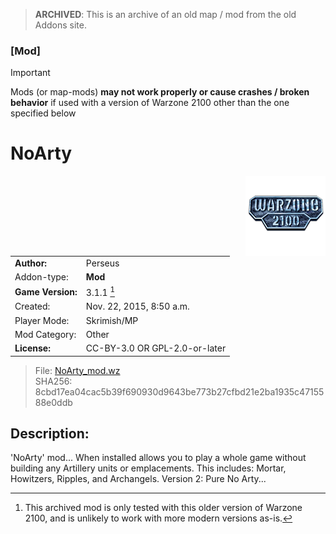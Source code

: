 > **ARCHIVED**: This is an archive of an old map / mod from the old Addons site.

### [Mod]

> [!IMPORTANT]
> Mods (or map-mods) **may not work properly or cause crashes / broken behavior** if used with a version of Warzone 2100 other than the one specified below

# NoArty

<img src="./preview.jpg" align="right" />

| | |
| - | - |
| __Author:__ | Perseus |
| Addon-type: | __Mod__ |
| __Game Version:__ | 3.1.1 [^1] |
| Created: | Nov. 22, 2015, 8:50 a.m. |
| Player Mode: | Skrimish/MP |
| Mod Category: | Other |
| __License:__ | CC-BY-3.0 OR GPL-2.0-or-later |

> File: [NoArty_mod.wz](https://github.com/Warzone2100/old-addons-site/raw/main/assets/264/NoArty_mod.wz)  
> SHA256: 8cbd17ea04cac5b39f690930d9643be773b27cfbd21e2ba1935c4715588e0ddb

## Description:

'NoArty' mod... When installed allows you to play a whole game without building any Artillery units or emplacements.  This includes: Mortar, Howitzers, Ripples, and Archangels.   Version 2: Pure No Arty...

[^1]: This archived mod is only tested with this older version of Warzone 2100, and is unlikely to work with more modern versions as-is.
